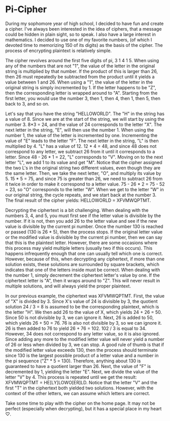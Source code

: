 # Pi-Cipher

  During my sophomore year of high school, I decided to have fun and create a cipher.
I've always been interested in the idea of ciphers, that a message could be hidden in plain sight,
so to speak. I also have a large interest in mathematics. I decided to use one of my favorite numbers,
(of which I devoted time to memorizing 150 of its digits) as the basis of the cipher. The process
of encrypting plaintext is relatively simple.<br>

  The cipher revolves around the first five digits of pi, 3 1 4 1 5. When using any of the numbers
that are not "1", the value of the letter in the original string is multiplied by that number.
If the product of this is larger than 26, then 26 must repeatedly be subtracted from the product until
it yields a value between 1 and 26. When using a "1", the value of the letter in the original string
is simply incremented by 1. If the letter happens to be "Z", then the corresponding letter is wrapped
around to "A". Starting from the first letter, you would use the number 3, then 1, then 4, then 1,
then 5, then back to 3, and so on.<br>

  Let's say that you have the string "HELLOWORLD". The "H" in the string has a value of 8. Since
we are at the start of the string, we will start by using the number 3. 8*3 = 24, and the value of
24 corresponds to the letter "X". The next letter in the string, "E", will then use the number 1.
When using the number 1, the value of the letter is incremented by one. Incrementing the value
of "E" leads to the letter "F". The next letter in the string, "L" is then multiplied
by 4. "L" has a value of 12. 12 * 4 = 48, and since 48 does not correspond to any letter, we subtract
26 from it until it corresponds to a letter. Since 48 - 26 * 1 = 22, "L" corresponds to "V". Moving on to
the next letter "L", we add 1 to its value and get "M". Notice that the cipher assigned the two L's
in the original string two different values, even though they are the same letter.
Then, we take the next letter, "O", and multiply its value by 5. 15 * 5 = 75, and
since 75 is greater than 26, we need to subtract 26 from it twice in order to make it correspond to a
letter value. 75 - 26 * 2 = 75 - 52 = 23, so "O" corresponds to the letter "W". When we get to the
letter "W" in our original string, the cycle repeats, and we start back at the number 3.
The final result of the cipher yields: HELLOWORLD = XFVMWQPTMT.<br>

  Decrypting the ciphertext is a bit challenging. When dealing with the numbers 3, 4, and 5, you must first
see if the letter value is divisible by the number. If it is not, then you add 26 to the letter value and
see if the new value is divisible by the current pi number. Once the number 130 is reached or passed
(130 is 26 * 5), then the process stops. If the original letter value or the modified
value is divisible by the current pi number, then we can say that this is the plaintext letter. However,
there are some occasions where this process may yield multiple letters (usually two if this occurs). This
happens infrequently enough that one can usually tell which one is correct. However, because of this, when
decrypting any ciphertext, if more than one solution exists, these solutions are surrounded by square brackets,
which indicates that one of the letters inside must be correct. When dealing with the number 1, simply decrement
the ciphertext letter's value by one. If the ciphertext letter is "A", then it wraps around to "Z". This will never
result in multiple solutions, and will always yield the proper plaintext.<br>

  In our previous example, the ciphertext was XFVMWQPTMT. First, the value of "X" is divided by 3. Since
X's value of 24 is divisible by 3, the quotient solution 24 / 3 = 8 is assumed to be the corresponding
plaintext, which is the letter "H". We then add 26 to the value of X, which yields 24 + 26 = 50. Since 50 is not
divisible by 3, we can ignore it. Next, 26 is added to 50, which yields 26 + 50 = 76. 76 is also not divisible
by 3, so we can ignore it. 26 is then added to 76 to yield 26 + 76 = 102. 102 / 3 is equal to 34. However,
34 does not correspond to any letter value, so it is also ignored. Since adding any more to the modified letter
value will never yield a number of 26 or less when divided by 3, we can stop. A good rule of thumb is that if
the modified letter value exceeds 130, then the process should terminate since 130 is the largest possible
product of a letter value and a number in the pi sequence ("Z" * 5 = 130). Therefore, anything about 130 is
guaranteed to have a quotient larger than 26. Next, the value of "F" is decremented by 1, yielding the letter
"E". Next, we divide the value of the letter "V" by 4. This process is repeated until we get the result:
XFVMWQPTMT = HE[LY]LOWO[ER]LD. Notice that the letter "V" and the first "T" in the ciphertext both yielded
two solutions. However, with the context of the other letters, we can assume which letters are correct.<br>

  Take some time to play with the cipher on the home page. It may not be perfect (especially when decrypting),
but it has a special place in my heart &#9825;.
